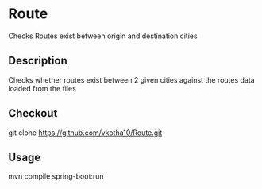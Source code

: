 # Route
Checks Routes exist between origin and destination cities


## Description
Checks whether routes exist between 2 given cities against the routes data loaded from the files

## Checkout
git clone https://github.com/vkotha10/Route.git

## Usage
mvn compile spring-boot:run